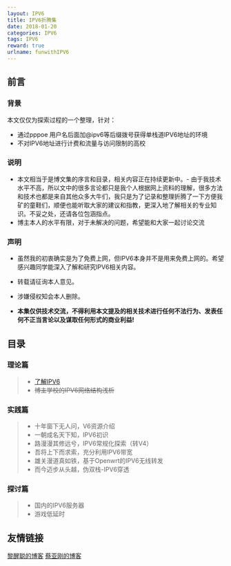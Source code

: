 ```yaml
---
layout: IPV6
title: IPV6折腾集
date: 2018-01-20
categories: IPV6
tags: IPV6
reward: true
urlname: funwithIPV6
---
```


## 前言

### 背景

本文仅仅为探索过程的一个整理，针对：

- 通过pppoe 用户名后面加@ipv6等后缀拨号获得单栈道IPV6地址的环境
- 不对IPV6地址进行计费和流量与访问限制的高校
 
### 说明

- 本文相当于是博文集的序言和目录，相关内容正在持续更新中。- 由于我技术水平不高，所以文中的很多言论都只是我个人根据网上资料的理解，很多方法和技术也都是来自其他众多大牛们，我只是为了记录和整理折腾了一下方便我矿的童鞋们，顺便也能听取大家的建议和指教，更深入地了解相关的专业知识。不妥之处，还请各位包涵指点。
- 博主本人的水平有限，对于未解决的问题，希望能和大家一起讨论交流

<!-- more -->
### 声明
- 虽然我的初衷确实是为了免费上网，但IPV6本身并不是用来免费上网的。希望感兴趣同学能深入了解和研究IPV6相关内容。
- 转载请征询本人意见。
- 涉嫌侵权知会本人删除。


- **本集仅供技术交流，不得利用本文提及的相关技术进行任何不法行为、发表任何不正当言论以及谋取任何形式的商业利益!**


## 目录
### 理论篇

> - [了解IPV6](https://aod321.github.io/post/knowaboutipv6/)
> - ~~博主学校的IPV6网络结构浅析~~

### 实践篇

> - 十年窗下无人问，V6资源介绍
> - 一朝成名天下知，IPV6初识
> - 路漫漫其修远兮，IPV6常规化探索（转V4）
> - 吾将上下而求索，充分利用IPV6带宽
> - 雄关漫道真如铁，基于Openwrt的IPV6无线转发
> - 而今迈步从头越，伪双栈-IPV6穿透

### 探讨篇
> - 国内的IPV6服务器
> - 游戏低延时

## 友情链接

[黎醒聪的博客](http://lixingcong.github.io)
[蔡亚刚的博客](http://ygcaicn.github.io)

